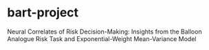 # bart-project
Neural Correlates of Risk Decision-Making: Insights from the Balloon Analogue Risk Task and Exponential-Weight Mean-Variance Model
